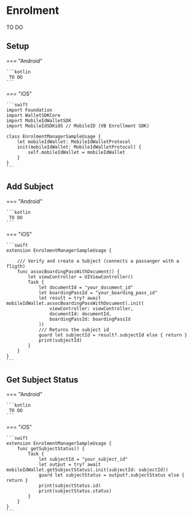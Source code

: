 # Enrolment

TO DO

## Setup

=== "Android"

    ```kotlin
	 TO DO
    ```

=== "iOS"

    ```swift
	import Foundation
	import WalletSDKCore
	import MobileIdWalletSDK
	import MobileIdSDKiOS // MobileID (VB Enrollment SDK)
	
	class EnrolmentManagerSampleUsage {
	    let mobileIdWallet: MobileIdWalletProtocol
	    init(mobileIdWallet: MobileIdWalletProtocol) {
	        self.mobileIdWallet = mobileIdWallet
	    }
	}
    ```

## Add Subject

=== "Android"

    ```kotlin
	 TO DO
    ```

=== "iOS"

    ```swift
	extension EnrolmentManagerSampleUsage {
	    
	    /// Verify and create a Subject (connects a passanger with a fligth)
	    func assocBoardingPassWithDocument() {
	        let viewController = UIViewController()
	        Task {
	            let documentId = "your_document_id"
	            let boardingPassId = "your_boarding_pass_id"
	            let result = try? await mobileIdWallet.assocBoardingPassWithDocument(.init(
	                viewController: viewController,
	                documentId: documentId,
	                boardingPassId: boardingPassId
	            ))
	            /// Returns the subject id
	            guard let subjectId = result?.subjectId else { return }
	            print(subjectId)
	        }
	    }
	}
    ```

## Get Subject Status

=== "Android"

    ```kotlin
	 TO DO
    ```

=== "iOS"

    ```swift
	extension EnrolmentManagerSampleUsage {
	    func getSubjectStatus() {
	        Task {
	            let subjectId = "your_subject_id"
	            let output = try? await mobileIdWallet.getSubjectStatus(.init(subjectId: subjectId))
	            guard let subjectStatus = output?.subjectStatus else { return }
	            print(subjectStatus.id)
	            print(subjectStatus.status)
	        }
	    }
	}
    ```